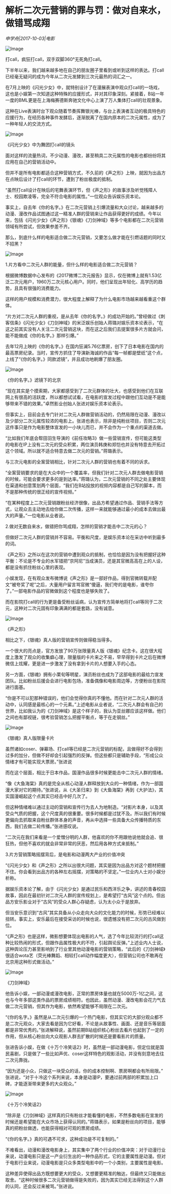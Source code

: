 # 解析二次元营销的罪与罚：做对自来水，做错骂成翔

*申学舟|2017-10-03|电影*

![Image](http://p9.pstatp.com/large/3ed000039cce3b2ed6e8)

打call，疯狂打call，双手双脚360°无死角打call。

下半年以来，我们越来越多地在自己的朋友圈子里看到或听到这样的表达。打call已经毫无疑问的成为今年从二次元发酵到三次元最热的词汇之一。

在7月上映的《闪光少女》中，就特别设计了在漫展表演中观众打call的一场戏，这也是小娱第一次知道这种特殊的应援形式，并对其印象深刻。紧接着，B站一年一度的BML更是在上海梅赛德斯奔驰文化中心上演了万人集体打call的壮观景象。

这种在Live表演时台下观众随着节奏挥舞银光棒，与台上表演者互动的极具特色的应援行为，在经历各种事件发酵后，逐渐脱离了在国内原本的二次元属性，成为了一种年轻人的交流方式。

![Image](http://p1.pstatp.com/large/3f2500021214fc45a8aa)

《闪光少女》中为舞团打call的镜头

面对这样的流量热词，不少动漫、漫改，甚至稍具二次元属性的电影也都纷纷将其应用在自己的营销活动中。

但并不是所有电影都适合这种营销方式，不久前的《声之形》上映，就因为出品方在点映后设计了打call的环节，遭到了粉丝极度的抵制。

“虽然打call设计在映后的宅舞表演环节，但《声之形》的故事涉及听觉残障人士、校园欺凌等，完全不符合电影的属性。”一位观众告诉娱乐资本论。

事实上，自去年《你的名字。》在二次元营销上引爆流量和大众讨论，越来越多的动漫、漫改作品试图通过这一精准人群的营销来让作品获得更好的成绩。今年以来，包括《闪光少女》《声之形》《银魂》《刀剑神域》等多个电影都在二次元营销领域有所尝试，但效果参差不齐。

那么，到底什么样的电影适合做二次元营销，又要怎么做才能在引燃话题的同时又不招黑？

![Image](http://p1.pstatp.com/large/3f2400037674f51fe3c8)

1.片方看中二次元人群的能量，但什么样的电影适合做二次元营销？

根据微博数据中心发布的《2017微博二次元报告》显示，仅在微博上就有1.53亿泛二次元用户，1960万二次元核心用户。同时，他们呈现出年轻化、高学历的趋势，且具有很强的消费能力。

这样的用户规模和消费潜力，很大程度上解释了为什么电影市场越来越看重这个群体。

“片方对二次元人群的重视，是从去年《你的名字。》的成功开始的。”曾经做过《刺客信条》《闪光少女》《刀剑神域》的米泛娱乐创始人蒋璐对娱乐资本论表示，“在这之前其实没有人关注二次元营销这块，而在这之后我们去提案很多片方就会问，能不能做成《你的名字。》那样引爆。”

去年12月上映的《你的名字。》在国内狂澜5.76亿票房，创下了日本电影在国内的最高票房纪录。当时，宣传方抓住了导演新海诚的作品“每一帧都是壁纸”这个点，上线了“《你的名字。》同款滤镜”，并且成功地刷爆了朋友圈。

![Image](http://p3.pstatp.com/large/3f250002121369b6b2fb)

《你的名字。》滤镜下的北京

“现在其实是个摸索期，大家都感受到了二次元群体的壮大，也感受到他们在互联网上有很高的活跃度，所以都想试试看，在电影的宣发过程中跟他们互动是不是能够带来不错的效果。”卓然影业创始人张进对娱乐资本论表示。

但事实上，目前会去专门针对二次元人群做营销活动的，仍然局限在动漫、漫改以及少部分二次元属性较浓的电影上。张进也表示，除非是纯粉丝项目，否则二次元这件事只是作为电影整体宣发的一小块儿而已，并不会作为一个重点的渠道去做。

“比如我们年底会帮田羽生导演的《前任攻略3》做一些营销宣传，但可能这类型的电影在IP上没有二次元的受众积累，两位演员韩庚和郑恺也并没有特意去开拓过这个领域。所以就不适合特意去做二次元的营销。”蒋璐表示。

与三次元电影的全案营销相比，针对二次元人群的营销也有着不同的诉求。

“全案营销要求的是在大众中的一个覆盖率，但我们针对二次元人群去做电影营销的时候，可能会要求更多的是到达率。”蒋璐认为，二次元营销的不同之处主要体现在渠道和创意策划两个层面，“我们在B站投放的视频内容都是自己写的脚本，而不是那种传统的很正经的宣传视频。”

“在某种程度上二次元营销跟粉丝经济很像，出品方希望通过作品、营销手法等方式，让观众去主动地去给你做二次传播，这样一来就能够通过最小的成本去做出最大的声量。”一位电影从业者说。

2.做对无数自来水，做错把你骂成翔，怎样的营销才能击中二次元的心？

但做好二次元人群的营销并不容易。平衡和尺度，是娱乐资本论在采访中听到最多的词。

《声之形》之所以在这次的营销中遭到观众的抵制，也恰恰是因为没有把握好这种平衡：不论是不专业的水军错把“京阿尼”当成演员，还是其官微高高在上的人设，都是没有抓住粉丝心里的表现。

小娱发现，在有观众发布微博说《声之形》是一部好作品，得到官微转载并配文“被夸奖了呢”之后，大量用户留言骂官微“傻逼，我们夸的是电影，谁夸你了。”一部电影作品的官微做到这个程度也是够失败了。

而在影院打call的行为更是备受粉丝诟病，认为宣传方简单地将打call等同于二次元，这种对二次元固有印象满满的都是套路，没有诚意。

![Image](http://p1.pstatp.com/large/3ed1000396dfe55ec6e1)

《声之形》

相比之下，《银魂》真人版的营销宣传则做得稳当得多。

一个很大的亮点是，官方发放了90万张限量真人版《银魂》纪念卡。这在很大程度上激发了观众的收集癖心理，限量版的卡片来之不易，早早得到卡片之后在微博微信上炫耀，更是进一步激发了没有拿到卡片的人想要入手的心态。

另一方面，《银魂》拥有小栗旬等明星，演员粉丝也成为了这部电影的最给力宣发团队。比如粉丝后援会会进行电影包场，准备偶像和电影周边等，方便粉丝在影院进行面基。

“你是不可以犯那种错误的，他们会觉得你真的不懂他。而在针对二次元人群的活动中，认同感是最核心的一个元素。”上述电影从业者说，“二次元人群会有自己的世界，比如我认为的《刀剑神域》是这个样子的，我认为亚丝娜应该这样做。他们之间也有鄙视链，很考验营销怎么把握平衡点，等于在走钢丝。”

![Image](http://p3.pstatp.com/large/3ed000039f5500104994)

《银魂》真人版限量卡片

虽然诸如coser、弹幕场、打call等已经是二次元营销的标配，且做得好不会得到过多的加分，但做不好却会引起强烈的反弹。但这些都只是辅助手段，“形成公众情绪才有可能实现大票房。”张进说

而在这个层面，相比于日本作品，国漫作品很多时候更能击中二次元人群的情绪。

“像《大鱼海棠》真的是完全从核心动漫人群释放到大众的一种情绪，作为一部国漫大家对它的期待。”张进说，从《大圣归来》到《大鱼海棠》再到《大护法》，其实国漫崛起这个点其实已经击中好几次了。

但这种情绪难以通过主动的营销和宣传行为去人为地制造。“对影片本身，以及其受众气质的把握，这个尺度真的很重要。很多时候都是过犹不及。所以我们有时候更偏向去抓取来自粉丝群体本身的声音，再从中选择一些具备大众传播特质的东西，我们去做二轮传播。”张进感叹说。

“二次元在我们来看是一个爱憎分明的人群，他喜欢的你不用跟他说他就会追、很狂热，但他不喜欢的就会非常非常的厌恶，然后用各种方式来抵制。”

3.片方营销策略摇摆背后，是电影和动漫两大产业的价值冲突

“《闪光少女》和《声之形》之所以出很大问题，其实是因为出品方对这个题材把握不住。你会看到出品方的各种左右摇摆，对策略的不坚定。”一位业内人士对小娱分析称。

据娱乐资本论了解，由于《闪光少女》是通过民乐和西洋乐之争，讲述的青春校园故事，因此在最初针对二次元人群的宣传规划上，是希望打“古风”这个点的。但出品方安乐影业对于“古风”的受众人群心存疑虑，认为太小众于是放弃。

但当安乐意识到“古风”其实具备从小众走向大众的文化能力的时候，形势已经难以扭转。事实上，安乐最后在接受采访的时候也说，很遗憾没有把二次元的古风做到位。

“《声之形》也是这样，微影想要体现出电影的人气，选了今年比较流行的打call这种比较热闹的形式，但跟作品属性极大的不符，引起舆论反弹。”上述业内人士说，这种舆论压力甚至影响到了行业里其他动漫电影的营销策略，“此后的《刀剑神域》很适合wota艺（荧光棒舞蹈、相较打call动作幅度更大），但营销公司也不敢再在北京用这种形式做活动。”

![Image](http://p3.pstatp.com/large/3f2600017ec05268367c)

《刀剑神域》

他告诉小娱，一部动漫或漫改电影，正常的票房体量也就在5000万-1亿之间，这也与今年多部这类作品的票房成绩相符。也因此，虽然动漫、漫改电影会花力气去做二次元营销，但其作为电影，依然希望能够不局限在二次元。

“《你的名字。》虽然是从二次元引爆的一个热门电影，但其实它的大部分观众都不是二次元观众，大家去看是因为它好看，不论是从故事性、画面、还是音乐等层面都是非常优秀的。”张进解释说，虽然前期B站组织核心粉丝去看片也起到了一定的作用，但从核心粉丝向大众观影人群去扩散的时候还是要看影片的质量。

张进告诉小娱，在做《十万个冷笑话2》时，虽然是一部动漫电影，但定位就是国民喜剧，只是做了一些比如声优、coser这样特色的观影活动，并没有刻意地去往二次元靠拢。

“因为还是小众，只做这一块受众的话，你的成本控制啊、票房啊都会有所局限。” 张进说，“对于十冷这个系列来说，本身是动漫IP，要通过前两部的积累加上口碑，才能逐渐带来更多的大众观众。”

![Image](http://p3.pstatp.com/large/3f2600017ec1d424176d)

《十万个冷笑话2》

“除非是《刀剑神域》这样真的只有粉丝才能看懂的电影，不然多数电影在宣发的时候还是希望能在大众市场上获得认同的。”蒋璐表示，如果是粉丝向的项目，能够真的把粉丝做透，也能获得相对可观的票房成绩。

“《你的名字。》真的可遇不可求，这种成功是不可复制的。”

不难看出，动漫和漫改电影身上，其实集中了两个行业的价值冲突：对于动漫行业来说，动漫电影只是这一产业衍生出的一种作品形式，它的主要属性是动漫。但对于电影行业来说，动漫电影是只众多类型电影中的一个小类别，主要属性是电影。

这种差异使得出品方既想要更大的受众，又想要更精准的触达，但最终又只能做出取舍。“这种时候很多二次元营销做得是失败的，因为其实已经无法得到这个人群的认同，还会反过来被骂。”张进说。

